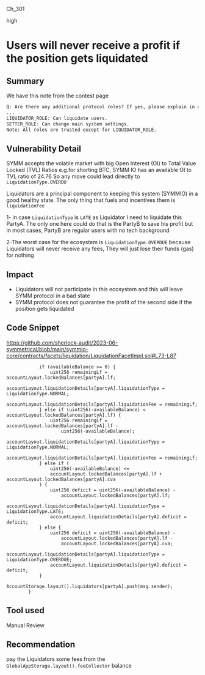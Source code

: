 Ch_301

high

# Users will never receive a profit if the position gets liquidated

## Summary
We have this note from the contest page
```diff
Q: Are there any additional protocol roles? If yes, please explain in detail:
...
LIQUIDATOR_ROLE: Can liquidate users.
SETTER_ROLE: Can change main system settings.
Note: All roles are trusted except for LIQUIDATOR_ROLE.
```

## Vulnerability Detail
SYMM accepts the volatile market with big Open Interest (OI) to Total Value Locked (TVL) Ratios 
e.g.for shorting BTC, SYMM IO has an available OI to TVL ratio of 24.76
So any move could lead directly to `LiquidationType.OVERDU`

Liquidators are a principal component to keeping this system (SYMMIO) in a good healthy state.
The only thing that fuels and incentives them is `liquidationFee`

1- in case `LiquidationType` is `LATE` as Liquidator I need to liquidate this PartyA. 
 The only one here could do that is the PartyB to save his profit but in most cases, PartyB are regular users with no tech background  

2-The worst case for the ecosystem is `LiquidationType.OVERDUE` because Liquidators will never receive any fees, They will just lose their funds (gas) for nothing 
 
## Impact
- Liquidators will not participate in this ecosystem and this will leave SYMM protocol in a bad state
- SYMM protocol does not guarantee the profit of the second side if the position gets liquidated

## Code Snippet
https://github.com/sherlock-audit/2023-06-symmetrical/blob/main/symmio-core/contracts/facets/liquidation/LiquidationFacetImpl.sol#L73-L87
```solidity
            if (availableBalance >= 0) {
                uint256 remainingLf = accountLayout.lockedBalances[partyA].lf;
                accountLayout.liquidationDetails[partyA].liquidationType = LiquidationType.NORMAL;
                accountLayout.liquidationDetails[partyA].liquidationFee = remainingLf;
            } else if (uint256(-availableBalance) < accountLayout.lockedBalances[partyA].lf) {
                uint256 remainingLf = accountLayout.lockedBalances[partyA].lf -
                    uint256(-availableBalance);
                accountLayout.liquidationDetails[partyA].liquidationType = LiquidationType.NORMAL;
                accountLayout.liquidationDetails[partyA].liquidationFee = remainingLf;
            } else if (
                uint256(-availableBalance) <=
                accountLayout.lockedBalances[partyA].lf + accountLayout.lockedBalances[partyA].cva
            ) {
                uint256 deficit = uint256(-availableBalance) -
                    accountLayout.lockedBalances[partyA].lf;
                accountLayout.liquidationDetails[partyA].liquidationType = LiquidationType.LATE;
                accountLayout.liquidationDetails[partyA].deficit = deficit;
            } else {
                uint256 deficit = uint256(-availableBalance) -
                    accountLayout.lockedBalances[partyA].lf -
                    accountLayout.lockedBalances[partyA].cva;
                accountLayout.liquidationDetails[partyA].liquidationType = LiquidationType.OVERDUE;
                accountLayout.liquidationDetails[partyA].deficit = deficit;
            }
            AccountStorage.layout().liquidators[partyA].push(msg.sender);
        }
```
## Tool used

Manual Review

## Recommendation
pay the Liquidators some fees from the `GlobalAppStorage.layout().feeCollector` balance